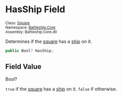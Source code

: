 # HasShip Field

<sub>Class: [Square](../Square.md)  
Namespace: [Battleship.Core](../../Battleship.Core.md)  
Assembly: Battleship.Core.dll</sub>

Determines if the [square](../Square.md) has a [ship](../../Ship/Ship.md) on it.

```cs
public Bool? HasShip;
```

## Field Value

Bool?

`true` if the [square](../Square.md) has a [ship](../../Ship/Ship.md) on it. `false` if otherwise.